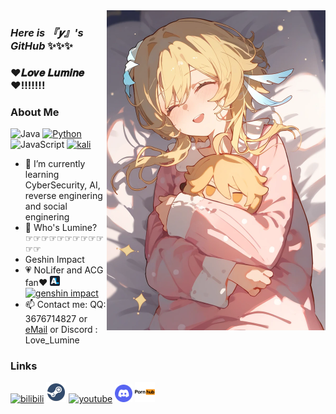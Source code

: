 <img width="350px" align="right" src="https://raw.githubusercontent.com/Love-Lumine/Love-Lumine/refs/heads/main/1731426892115.png"/>

###       ***Here is 『𝒚』's GitHub*** ✨✨✨

<h3>❤𝑳𝒐𝒗𝒆 𝑳𝒖𝒎𝒊𝒏𝒆❤!!!!!!!</h3>

###       About Me
![Java](https://img.shields.io/badge/-Java-007396?style=flat-square&logo=java&logoColor=ffffff)
[![Python](https://img.shields.io/badge/-Python-3776AB?style=flat-square&logo=python&logoColor=ffffff)](https://www.python.org/)
![JavaScript](https://img.shields.io/badge/JavaScript-F7DF1E?style=flat-square&logo=JavaScript&logoColor=ffffff)
[![kali](https://img.shields.io/badge/-Linux-333333?style=flat-square&logo=linux&logoColor=white)](https://kali.org/)
- 👣 I’m currently learning CyberSecurity, AI, reverse enginering and social enginering
- 💝 Who's Lumine?      ☞☞☞☞☞☞☞☞☞☞☞☞
- Geshin Impact
- 💗 NoLifer and ACG fan❤  [![anilist](https://github.com/Love-Lumine/Love-Lumine/blob/main/favicon-16x16.png?raw=true)](https://anilist/user/LoveLumine) [![genshin impact](https://genshin.hoyoverse.com/favicon.ico)](https://download-porter.hoyoverse.com/download-porter/2025/05/16/GenshinImpact_install_202504281702.exe?trace_key=GenshinImpact_install_ua_832f0633fef7)
- 📫 Contact me: QQ: 3676714827 or [eMail](LoveLumine@hotmail.com) or Discord : Love_Lumine

###   Links

[![bilibili](https://i0.hdslb.com/bfs/static/jinkela/long/images/favicon.ico)](https://space.bilibili.com/3461566580132257)
[![steam](https://raw.githubusercontent.com/Love-Lumine/Love-Lumine/refs/heads/main/steam-icon.png)](https://steamcommunity.com/id/Love_Lumine)
[![youtube](https://www.youtube.com/s/desktop/d96517c3/img/logos/favicon_32x32.png)](https://youtube.com/@Love_Lumine)
[![discord](https://raw.githubusercontent.com/Love-Lumine/Love-Lumine/refs/heads/main/discord.png)](https://discord.gg/username:Love_Lumine)
[![pronhub](https://raw.githubusercontent.com/Love-Lumine/Love-Lumine/refs/heads/main/7150904_pornhub_official_logo_icon.png)](https://www.bilibili.com/video/BV1bi421h79s)
